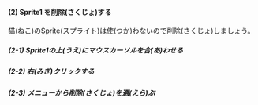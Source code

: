 #### (2) Sprite1 を削除(さくじょ)する
猫(ねこ)のSprite(スプライト)は使(つか)わないので削除(さくじょ)しましょう。 


##### (2-1) Sprite1の上(うえ)にマウスカーソルを合(あ)わせる

##### (2-2) 右(みぎ)クリックする

##### (2-3) メニューから削除(さくじょ)を選(えら)ぶ